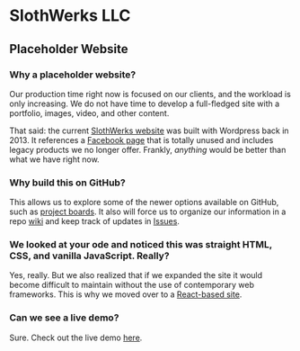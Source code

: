 # SlothWerks LLC
## Placeholder Website

### Why a placeholder website?

Our production time right now is focused on our clients, and the workload is only increasing.  We do not have time to develop a full-fledged site with a portfolio, images, video, and other content.

That said:  the current [SlothWerks website](http://www.slothwerks.com/) was built with Wordpress back in 2013.  It references a [Facebook page](https://www.facebook.com/slothwerks/) that is totally unused and includes legacy products we no longer offer.  Frankly, *anything* would be better than what we have right now.

### Why build this on GitHub?

This allows us to explore some of the newer options available on GitHub, such as [project boards](https://help.github.com/articles/about-project-boards/).  It also will force us to organize our information in a repo [wiki](https://github.com/slothwerks-studio/slothwerks-placeholder-site/wiki) and keep track of updates in [Issues](https://github.com/slothwerks-studio/slothwerks-placeholder-site/issues).

### We looked at your ode and noticed this was straight HTML, CSS, and vanilla JavaScript.  Really?

Yes, really.  But we also realized that if we expanded the site it would become difficult to maintain without the use of contemporary web frameworks.  This is why we moved over to a [React-based site](https://github.com/slothwerks-studio/slothwerks-site-react).

### Can we see a live demo?

Sure.  Check out the live demo [here](https://slothwerks-studio.github.io/slothwerks-placeholder-site/).

